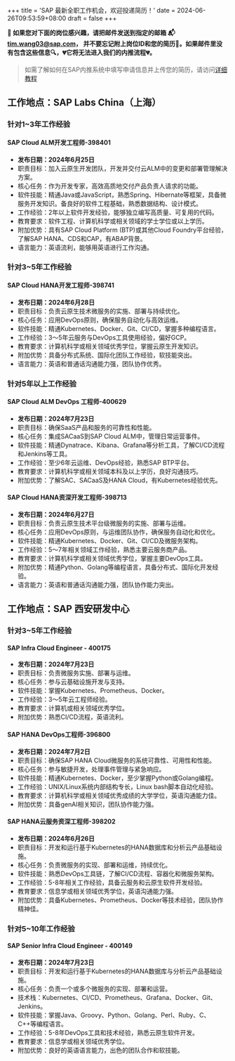 +++
title = 'SAP 最新全职工作机会，欢迎投递简历！'
date = 2024-06-26T09:53:59+08:00
draft = false
+++

**📢 如果您对下面的岗位感兴趣，请把邮件发送到指定的邮箱
📬[tim.wang03@sap.com](mailto:tim.wang03@sap.com)，
并不要忘记附上岗位ID和您的简历📄。如果邮件里没有包含这些信息🔍，💔它将无法进入我们的内推流程💔。**
> 如需了解如何在SAP内推系统中填写申请信息并上传您的简历，请访问[详细教程](/sap/how-to-apply)

## 工作地点：SAP Labs China（上海）

### 针对1~3年工作经验

#### SAP Cloud ALM开发工程师-398401

- **发布日期：2024年6月25日**
- 职责目标：加入云原生开发团队，开发并交付云ALM中的变更和部署管理解决方案。
- 核心任务：作为开发专家，高效高质地交付产品负责人请求的功能。
- 软件技能：精通Java或JavaScript，熟悉Spring、Hibernate等框架，具备微服务开发知识。备良好的软件工程基础，熟悉数据结构、设计模式。
- 工作经验：2年以上软件开发经验，能够独立编写高质量、可复用的代码。
- 教育要求：软件工程、计算机科学或相关领域的学士学位或以上学历。
- 附加优势：具有SAP Cloud Platform (BTP)或其他Cloud Foundry平台经验，了解SAP HANA、CDS和CAP，有ABAP背景。
- 语言能力：英语流利，能够用英语进行工作沟通。

### 针对3~5年工作经验

#### SAP Cloud HANA开发工程师-398741

- **发布日期：2024年6月28日**
- 职责目标：负责云原生技术微服务的实施、部署与持续优化。
- 核心任务：应用DevOps原则，确保服务自动化与高效运维。
- 软件技能：精通Kubernetes、Docker、Git、CI/CD，掌握多种编程语言。
- 工作经验：3～5年云服务与DevOps工具使用经验，偏好GCP。
- 教育要求：计算机科学或相关领域优秀学位，掌握云原生开发知识。
- 附加优势：具备分布式系统、国际化团队工作经验，软技能突出。
- 语言能力：英语和普通话沟通能力强，团队协作优秀。

### 针对5年以上工作经验

#### SAP Cloud ALM DevOps 工程师-400629

- **发布日期：2024年7月23日**
- 职责目标：确保SaaS产品和服务的可靠性和性能。
- 核心任务：集成SACaaS到SAP Cloud ALM中，管理日常运营事件。
- 软件技能：精通Dynatrace、Kibana、Grafana等分析工具，了解CI/CD流程和Jenkins等工具。
- 工作经验：至少6年云运维、DevOps经验，熟悉SAP BTP平台。
- 教育要求：计算机科学或相关领域本科及以上学历，良好沟通技巧。
- 附加优势：了解SAC、SACaaS及HANA Cloud，有Kubernetes经验优先。

#### SAP Cloud HANA资深开发工程师-398713

- **发布日期：2024年6月27日**
- 职责目标：负责云原生技术平台级微服务的实施、部署与运维。
- 核心任务：应用DevOps原则，与运维团队协作，确保服务自动化和优化。
- 软件技能：精通Kubernetes、Docker、Git、CI/CD及微服务架构。
- 工作经验：5～7年相关领域工作经验，熟悉主要云服务商产品。
- 教育要求：计算机科学或相关领域优秀学位，掌握主要DevOps工具。
- 附加优势：精通Python、Golang等编程语言，具备分布式、国际化开发经验。
- 语言能力：英语和普通话沟通能力强，团队协作能力突出。

## 工作地点：SAP 西安研发中心

### 针对3~5年工作经验

#### SAP Infra Cloud Engineer - 400175

- **发布日期：2024年7月23日**
- 职责目标：负责微服务实施、部署与运维。
- 核心任务：参与云基础设施开发与支持。
- 软件技能：掌握Kubernetes、Prometheus、Docker。
- 工作经验：3～5年云工程师经验。
- 教育要求：计算机或相关领域优秀学位。
- 附加优势：熟悉CI/CD流程，英语流利。


#### SAP HANA DevOps工程师-396800

- **发布日期：2024年7月2日**
- 职责目标：确保SAP HANA Cloud微服务的系统可靠性、可用性和性能。
- 核心任务：参与敏捷开发，处理事件管理与紧急响应。
- 软件技能：精通Kubernetes、Docker，至少掌握Python或Golang编程。
- 工作经验：UNIX/Linux系统内部结构专长，Linux bash脚本自动化经验。
- 教育要求：计算机科学或相关领域优秀成绩的大学学位，英语沟通能力佳。
- 附加优势：具备genAI相关知识，团队协作能力强。

#### SAP HANA云服务资深工程师-398202

- **发布日期：2024年6月26日**
- 职责目标：开发和运行基于Kubernetes的HANA数据库和分析云产品基础设施。
- 核心任务：负责微服务的实现、部署和运维，持续优化。
- 软件技能：熟悉DevOps工具链，了解CI/CD流程、容器化和微服务架构。
- 工作经验：5-8年相关工作经验，具备云服务和云原生软件开发经验。
- 教育要求：信息学或相关领域优秀学位，英语沟通能力强。
- 附加优势：具备Kubernetes、Prometheus、Docker等技术经验，团队协作精神佳。


### 针对5~10年工作经验

#### SAP Senior Infra Cloud Engineer - 400149

- **发布日期：2024年7月23日**
- 职责目标：开发和运行基于Kubernetes的HANA数据库与分析云产品基础设施。
- 核心任务：负责一个或多个微服务的实现、部署和运营。
- 技术栈：Kubernetes、CI/CD、Prometheus、Grafana、Docker、Git、Jenkins。
- 软件技能：掌握Java、Groovy、Python、Golang、Perl、Ruby、C、C++等编程语言。
- 工作经验：5-8年DevOps工具和技术经验，熟悉云原生软件开发。
- 教育要求：信息学或相关领域优秀学位。
- 附加优势：良好的英语语言能力，出色的团队合作和软技能。
